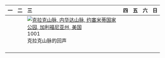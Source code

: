 | 一   | 二   | 三                                                                                                                                                                                                              | 四   | 五   | 六   | 日   |
|:----|:----|:---------------------------------------------------------------------------------------------------------------------------------------------------------------------------------------------------------------|:----|:----|:----|:----|
|     |     | [![](https://www.bing.com/th?id=OHR.YosemiteClark_ZH-CN7179533292_320x240.jpg "克拉克山脉, 内华达山脉, 约塞米蒂国家公园, 加利福尼亚州, 美国")](https://www.bing.com/th?id=OHR.YosemiteClark_ZH-CN7179533292_UHD.jpg)<br>1001<br>克拉克山脉的回声 |     |     |     |     |
|     |     |                                                                                                                                                                                                                |     |     |     |     |
|     |     |                                                                                                                                                                                                                |     |     |     |     |
|     |     |                                                                                                                                                                                                                |     |     |     |     |
|     |     |                                                                                                                                                                                                                |     |     |     |     |
